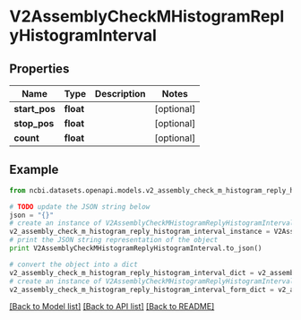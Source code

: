 # V2AssemblyCheckMHistogramReplyHistogramInterval


## Properties

Name | Type | Description | Notes
------------ | ------------- | ------------- | -------------
**start_pos** | **float** |  | [optional] 
**stop_pos** | **float** |  | [optional] 
**count** | **float** |  | [optional] 

## Example

```python
from ncbi.datasets.openapi.models.v2_assembly_check_m_histogram_reply_histogram_interval import V2AssemblyCheckMHistogramReplyHistogramInterval

# TODO update the JSON string below
json = "{}"
# create an instance of V2AssemblyCheckMHistogramReplyHistogramInterval from a JSON string
v2_assembly_check_m_histogram_reply_histogram_interval_instance = V2AssemblyCheckMHistogramReplyHistogramInterval.from_json(json)
# print the JSON string representation of the object
print V2AssemblyCheckMHistogramReplyHistogramInterval.to_json()

# convert the object into a dict
v2_assembly_check_m_histogram_reply_histogram_interval_dict = v2_assembly_check_m_histogram_reply_histogram_interval_instance.to_dict()
# create an instance of V2AssemblyCheckMHistogramReplyHistogramInterval from a dict
v2_assembly_check_m_histogram_reply_histogram_interval_form_dict = v2_assembly_check_m_histogram_reply_histogram_interval.from_dict(v2_assembly_check_m_histogram_reply_histogram_interval_dict)
```
[[Back to Model list]](../README.md#documentation-for-models) [[Back to API list]](../README.md#documentation-for-api-endpoints) [[Back to README]](../README.md)


